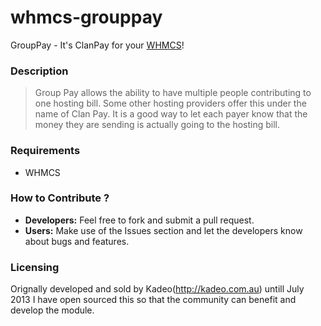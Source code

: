 whmcs-grouppay
==============

GroupPay - It's ClanPay for your [WHMCS](http://www.whmcs.com/)!

### Description
> Group Pay allows the ability to have multiple people contributing to one hosting bill. Some other hosting providers offer this under the name of Clan Pay. It is a good way to let each payer know that the money they are sending is actually going to the hosting bill.

### Requirements
* WHMCS 

### How to Contribute ?
- **Developers:** Feel free to fork and submit a pull request. 
- **Users:**  Make use of the Issues section and let the developers know about bugs and features.


### Licensing
Orignally developed and sold by Kadeo(http://kadeo.com.au) untill July 2013 I have open sourced this so that the community can benefit and develop the module.

